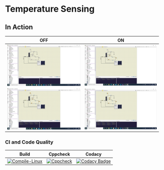 # Temperature Sensing
## In Action
|OFF|ON|
|:--:|:--:|
|![Led_off](https://github.com/BharaniSurya/Emb-C/blob/main/simulation/led_off.jpeg)|![Led_off](https://github.com/BharaniSurya/Emb-C/blob/main/simulation/led_on.jpeg)|
|![below_thresh](https://github.com/BharaniSurya/Emb-C/blob/main/simulation/below_thresh.jpeg)|![above_thresh](https://github.com/BharaniSurya/Emb-C/blob/main/simulation/above_thresh.jpeg)|
### CI and Code Quality
|Build|Cppcheck|Codacy|
|:--:|:--:|:--:|
|[![Compile-Linux](https://github.com/BharaniSurya/Emb-C/actions/workflows/Compile.yml/badge.svg)](https://github.com/BharaniSurya/Emb-C/actions/workflows/Compile.yml)|[![Cppcheck](https://github.com/BharaniSurya/Emb-C/actions/workflows/CodeQulaity.yml/badge.svg)](https://github.com/BharaniSurya/Emb-C/actions/workflows/CodeQulaity.yml)|[![Codacy Badge](https://app.codacy.com/project/badge/Grade/368f0e371dd74e48ac7ffb2280d2e24c)](https://www.codacy.com/gh/BharaniSurya/Emb-C/dashboard?utm_source=github.com&amp;utm_medium=referral&amp;utm_content=BharaniSurya/Emb-C&amp;utm_campaign=Badge_Grade)|




